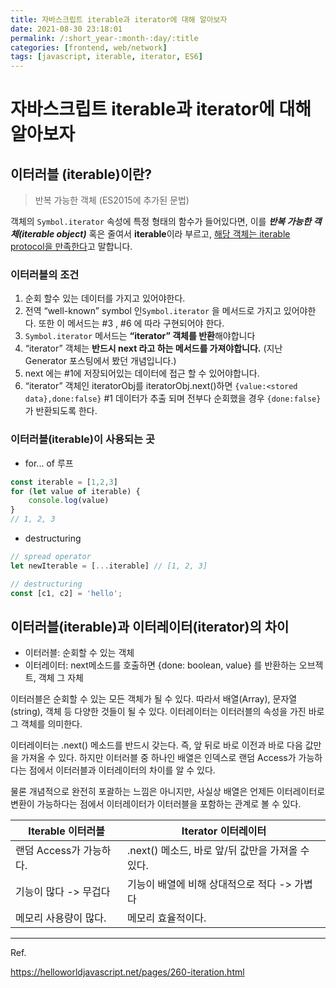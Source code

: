 ```yaml
---
title: 자바스크립트 iterable과 iterator에 대해 알아보자
date: 2021-08-30 23:18:01
permalink: /:short_year-:month-:day/:title
categories: [frontend, web/network]
tags: [javascript, iterable, iterator, ES6]
---
```


# 자바스크립트 iterable과 iterator에 대해 알아보자 
## 이터러블 (iterable)이란?

> 반복 가능한 객체 (ES2015에 추가된 문법)

객체의 `Symbol.iterator` 속성에 특정 형태의 함수가 들어있다면, 이를 ***반복 가능한 객체(iterable object)*** 혹은 줄여서 **iterable**이라 부르고, <u>해당 객체는 iterable protocol을 만족한다</u>고 말합니다.



### 이터러블의 조건 

1. 순회 할수 있는 데이터를 가지고 있어야한다. 
2. 전역 “well-known” symbol 인`Symbol.iterator` 을 메서드로 가지고 있어야한다. 또한 이 메서드는 #3 , #6 에 따라 구현되어야 한다.
3. `Symbol.iterator` 메서드는 **“iterator” 객체를 반환**해야합니다
4. “iterator” 객체는 **반드시 next 라고 하는 메서드를 가져야합니다.** (지난 Generator 포스팅에서 봤던 개념입니다.)
5. next 에는 #1에 저장되어있는 데이터에 접근 할 수 있어야합니다.
6. “iterator” 객체인 iteratorObj를 iteratorObj.next()하면 `{value:<stored data},done:false}` #1 데이터가 추출 되며 전부다 순회했을 경우 `{done:false}` 가 반환되도록 한다.



### 이터러블(iterable)이 사용되는 곳

- for... of 루프

```javascript
const iterable = [1,2,3]
for (let value of iterable) {
    console.log(value)
}
// 1, 2, 3
```



- destructuring

```javascript
// spread operator
let newIterable = [...iterable] // [1, 2, 3]

// destructuring
const [c1, c2] = 'hello';
```





## 이터러블(iterable)과 이터레이터(iterator)의 차이

- 이터러블: 순회할 수 있는 객체
- 이터레이터: next메소드를 호출하면 {done: boolean, value} 를 반환하는 오브젝트, 객체 그 자체

이터러블은 순회할 수 있는 모든 객체가 될 수 있다. 따라서 배열(Array), 문자열(string), 객체 등 다양한 것들이 될 수 있다. 이터레이터는 이터러블의 속성을 가진 바로 그 객체를 의미한다. 

이터레이터는 .next() 메소드를 반드시 갖는다. 즉, 앞 뒤로 바로 이전과 바로 다음 값만을 가져올 수 있다. 하지만 이터러블 중 하나인 배열은 인덱스로 랜덤 Access가 가능하다는 점에서 이터러블과 이터레이터의 차이를 알 수 있다.

물론 개념적으로 완전히 포괄하는 느낌은 아니지만, 사실상 배열은 언제든 이터레이터로 변환이 가능하다는 점에서 이터레이터가 이터러블을 포함하는 관계로 볼 수 있다.

| Iterable 이터러블       | Iterator 이터레이터                               |
| ----------------------- | ------------------------------------------------- |
| 랜덤 Access가 가능하다. | .next() 메소드, 바로 앞/뒤 값만을 가져올 수 있다. |
| 기능이 많다 -> 무겁다   | 기능이 배열에 비해 상대적으로 적다 -> 가볍다      |
| 메모리 사용량이 많다.   | 메모리 효율적이다.                                |



---

Ref.

https://helloworldjavascript.net/pages/260-iteration.html
